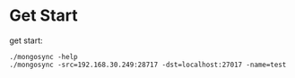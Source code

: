 # Get Start

get start:
```
./mongosync -help
./mongosync -src=192.168.30.249:28717 -dst=localhost:27017 -name=test
```